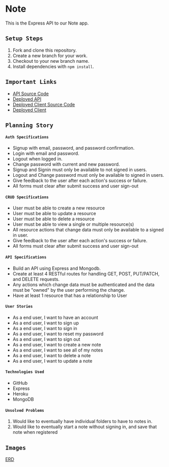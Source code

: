  # Note
This is the Express API to our Note app.  

## `Setup Steps`
1. Fork and clone this repository.
2. Create a new branch for your work.
3. Checkout to your new branch name.
4. Install dependencies with ```npm install```.

## `Important Links`
- [API Source Code](https://github.com/hernandoit/note)
- [Deployed API](https://calm-taiga-11081.herokuapp.com)
- [Deployed Client Source Code](https://github.com/hernandoit/note-client)
- [Deployed Client](https://hernandoit.github.io/note-client/)

## `Planning Story`

#### `Auth Specifications`

 - Signup with email, password, and password confirmation.
 - Login with email and password.
 - Logout when logged in.
 - Change password with current and new password.
 - Signup and Signin must only be available to not signed in users.
 - Logout and Change password must only be available to signed in users.
 - Give feedback to the user after each action's success or failure.
 - All forms must clear after submit success and user sign-out


#### `CRUD Specifications`

 - User must be able to create a new resource
 - User must be able to update a resource
 - User must be able to delete a resource
 - User must be able to view a single or multiple resource(s)
 - All resource actions that change data must only be available to a signed in user.
 - Give feedback to the user after each action's success or failure.
 - All forms must clear after submit success and user sign-out

 #### `API Specifications`

 - Build an API using Express and Mongodb.
 - Create at least 4 RESTful routes for handling GET, POST, PUT/PATCH, and DELETE requests.
 - Any actions which change data must be authenticated and the data must be "owned" by the user performing the change.
 - Have at least 1 resource that has a relationship to User

#### `User Stories`

- As a end user, I want to have an account
- As a end user, I want to sign up
- As a end user, I want to sign in
- As a end user, I want to reset my password
- As a end user, I want to sign out
- As a end user, I want to create a new note
- As a end user, I want to see all of my notes
- As a end user, I want to delete a note
- As a end user, I want to update a note

#### `Technologies Used`
- GitHub
- Express
- Heroku
- MongoDB

#### `Unsolved Problems`
   1. Would like to eventually have individual folders to have to notes in.
   2. Would like to eventually start a note without signing in, and save that note when registered

## `Images`
[ERD](img/Note-ERD.png)
